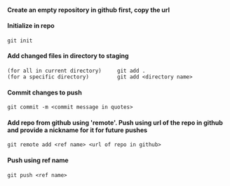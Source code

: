 #### Create an empty repository in github first, copy the url

#### Initialize in repo
    git init

#### Add changed files in directory to staging 
    (for all in current directory)     git add .
    (for a specific directory)         git add <directory name>

#### Commit changes to push
    git commit -m <commit message in quotes>

#### Add repo from github using 'remote'. Push using url of the repo in github and provide a nickname for it for future pushes
    git remote add <ref name> <url of repo in github>

#### Push using ref name
    git push <ref name>
